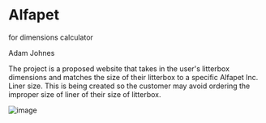 # Alfapet
for dimensions calculator

Adam Johnes

The project is a proposed website that takes in the user's litterbox dimensions and matches the size of their litterbox to a specific Alfapet Inc. Liner size. This is being created so the customer may avoid ordering the improper size of liner of their size of litterbox.

![image](https://user-images.githubusercontent.com/70388982/109910771-8a17e280-7c6e-11eb-8124-4839023f5a28.png)
